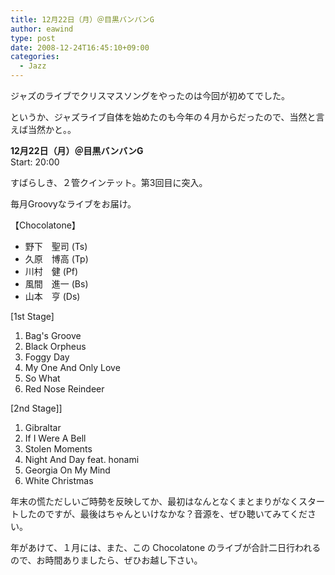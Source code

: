 ```yaml
---
title: 12月22日（月）＠目黒バンバンG
author: eawind
type: post
date: 2008-12-24T16:45:10+09:00
categories:
  - Jazz
---
```

ジャズのライブでクリスマスソングをやったのは今回が初めてでした。

というか、ジャズライブ自体を始めたのも今年の４月からだったので、当然と言えば当然かと。。

**12月22日（月）＠目黒バンバンG**  
Start: 20:00

すばらしき、２管クインテット。第3回目に突入。

毎月Groovyなライブをお届け。

【Chocolatone】

- 野下　聖司 (Ts)
- 久原　博高 (Tp)
- 川村　健 (Pf)
- 風間　進一 (Bs)
- 山本　亨 (Ds)

[1st Stage]

1. Bag's Groove
2. Black Orpheus
3. Foggy Day
4. My One And Only Love
5. So What
6. Red Nose Reindeer

[2nd Stage]]

1. Gibraltar
2. If I Were A Bell
3. Stolen Moments
4. Night And Day feat. honami
5. Georgia On My Mind
6. White Christmas

年末の慌ただしいご時勢を反映してか、最初はなんとなくまとまりがなくスタートしたのですが、最後はちゃんといけなかな？音源を、ぜひ聴いてみてください。

年があけて、１月には、また、この Chocolatone のライブが合計二日行われるので、お時間ありましたら、ぜひお越し下さい。
